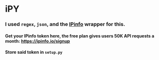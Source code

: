 # iPY
### I used `regex`, `json`, and the [IPinfo](https://github.com/ipinfo/python) wrapper for this.
#### Get your IPinfo token here, the free plan gives users 50K API requests a month: https://ipinfo.io/signup
#### Store said token in `setup.py`

